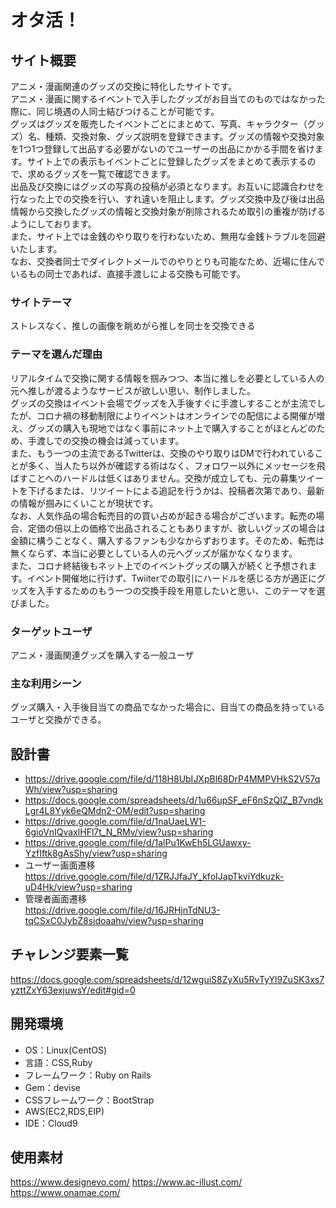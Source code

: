 # オタ活！

## サイト概要
アニメ・漫画関連のグッズの交換に特化したサイトです。<br>アニメ・漫画に関するイベントで入手したグッズがお目当てのものではなかった際に、同じ境遇の人同士結びつけることが可能です。<br>グッズはグッズを販売したイベントごとにまとめて、写真、キャラクター（グッズ）名、種類、交換対象、グッズ説明を登録できます。グッズの情報や交換対象を1つ1つ登録して出品する必要がないのでユーザーの出品にかかる手間を省けます。サイト上での表示もイベントごとに登録したグッズをまとめて表示するので、求めるグッズを一覧で確認できます。<br>出品及び交換にはグッズの写真の投稿が必須となります。お互いに認識合わせを行なった上での交換を行い、すれ違いを阻止します。グッズ交換中及び後は出品情報から交換したグッズの情報と交換対象が削除されるため取引の重複が防げるようにしております。<br>また、サイト上では金銭のやり取りを行わないため、無用な金銭トラブルを回避いたします。<br>なお、交換者同士でダイレクトメールでのやりとりも可能なため、近場に住んでいるもの同士であれば、直接手渡しによる交換も可能です。

### サイトテーマ
ストレスなく、推しの画像を眺めがら推しを同士を交換できる

### テーマを選んだ理由
リアルタイムで交換に関する情報を掴みつつ、本当に推しを必要としている人の元へ推しが渡るようなサービスが欲しい思い、制作しました。<br>グッズの交換はイベント会場でグッズを入手後すぐに手渡しすることが主流でしたが、コロナ禍の移動制限によりイベントはオンラインでの配信による開催が増え、グッズの購入も現地ではなく事前にネット上で購入することがほとんどのため、手渡しでの交換の機会は減っています。<br>また、もう一つの主流であるTwitterは、交換のやり取りはDMで行われていることが多く、当人たち以外が確認する術はなく、フォロワー以外にメッセージを飛ばすことへのハードルは低くはありません。交換が成立しても、元の募集ツイートを下げるまたは、リツイートによる追記を行うかは、投稿者次第であり、最新の情報が掴みにくいことが現状です。<br>なお、人気作品の場合転売目的の買い占めが起きる場合がございます。転売の場合、定価の倍以上の価格で出品されることもありますが、欲しいグッズの場合は金額に構うことなく、購入するファンも少なからずおります。そのため、転売は無くならず、本当に必要としている人の元へグッズが届かなくなります。<br>また、コロナ終結後もネット上でのイベントグッズの購入が続くと予想されます。イベント開催地に行けず、Twiiterでの取引にハードルを感じる方が適正にグッズを入手するためのもう一つの交換手段を用意したいと思い、このテーマを選びました。

### ターゲットユーザ
アニメ・漫画関連グッズを購入する一般ユーザ

### 主な利用シーン
グッズ購入・入手後目当ての商品でなかった場合に、目当ての商品を持っているユーザと交換ができる。

## 設計書
- https://drive.google.com/file/d/118H8UbIJXpBl68DrP4MMPVHkS2V57qWh/view?usp=sharing
- https://docs.google.com/spreadsheets/d/1u66upSF_eF6nSzQIZ_B7vndkLgr4L8Yyk6eQMdn2-OM/edit?usp=sharing
- https://drive.google.com/file/d/1naUaeLW1-6gioVnIQvaxlHFl7t_N_RMv/view?usp=sharing
- https://drive.google.com/file/d/1alPu1KwEh5LGUawxy-YzfIftk8gAsShy/view?usp=sharing
- ユーザー画面遷移<br>https://drive.google.com/file/d/1ZRJJfaJY_kfoIJapTkviYdkuzk-uD4Hk/view?usp=sharing
- 管理者画面遷移<br>https://drive.google.com/file/d/16JRHjnTdNU3-tqCSxC0JybZ8sidoaahv/view?usp=sharing

## チャレンジ要素一覧
https://docs.google.com/spreadsheets/d/12wguiS8ZyXu5RvTyYl9ZuSK3xs7yzttZxY63exjuwsY/edit#gid=0

## 開発環境
- OS：Linux(CentOS)
- 言語：CSS,Ruby
- フレームワーク：Ruby on Rails
- Gem：devise
- CSSフレームワーク：BootStrap
- AWS(EC2,RDS,EIP)
- IDE：Cloud9

## 使用素材
https://www.designevo.com/
https://www.ac-illust.com/
https://www.onamae.com/